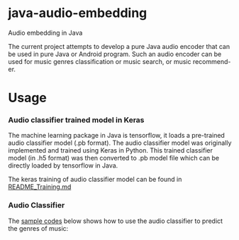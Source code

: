 # java-audio-embedding

Audio embedding in Java

The current project attempts to develop a pure Java audio encoder that can be used in pure Java or Android program. 
Such an audio encoder can be used for music genres classification or music search, or music recommend-er.



# Usage

### Audio classifier trained model in Keras

The machine learning package in Java is tensorflow, it loads a pre-trained audio classifier model (.pb format).
The audio classifier model was originally implemented and trained using Keras in Python. This trained
classifier model (in .h5 format) was then converted to .pb model file which can be directly loaded by tensorflow in Java.

The keras training of audio classifier model can be found in [README_Training.md](README_Training.md)

### Audio Classifier 
The [sample codes](java_audio_classifier/src/main/java/com/github/chen0040/tensorflow/classifiers/demo/Cifar10ImageClassifierDemo.java) 
below shows how to use the audio classifier to predict the genres of music:

```java

```  








